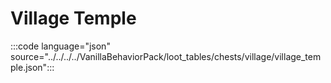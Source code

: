 # Village Temple

:::code language="json" source="../../../../VanillaBehaviorPack/loot_tables/chests/village/village_temple.json":::